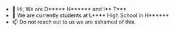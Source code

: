 - 👋 Hi, We are D***** H****** and I** T***
- 🌱 We are currently students at L**** High School in H******
- 📫 Do not reach out to us we are ashamed of this.

<!---
MrFreezeIsCool/MrFreezeIsCool is a ✨ special ✨ repository because its `README.md` (this file) appears on your GitHub profile.
You can click the Preview link to take a look at your changes.
--->
